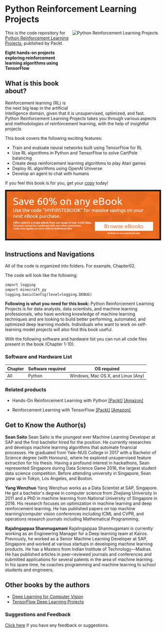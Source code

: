 # Python Reinforcement Learning Projects

<a href="https://www.packtpub.com/big-data-and-business-intelligence/python-reinforcement-learning-projects?utm_source=github&utm_medium=repository&utm_campaign=9781788991612"><img src="https://dz13w8afd47il.cloudfront.net/sites/default/files/imagecache/ppv4_main_book_cover/B10144.png" alt="Python Reinforcement Learning Projects" height="256px" align="right"></a>

This is the code repository for [Python Reinforcement Learning Projects](https://www.packtpub.com/big-data-and-business-intelligence/python-reinforcement-learning-projects?utm_source=github&utm_medium=repository&utm_campaign=9781788991612), published by Packt.

**Eight hands-on projects exploring reinforcement learning algorithms using TensorFlow**

## What is this book about?
Reinforcement learning (RL) is the next big leap in the artificial intelligence domain, given that it is unsupervised, optimized, and fast. Python Reinforcement Learning Projects takes you through various aspects and methodologies of reinforcement learning, with the help of insightful projects

This book covers the following exciting features:
* Train and evaluate neural networks built using TensorFlow for RL
* Use RL algorithms in Python and TensorFlow to solve CartPole balancing
* Create deep reinforcement learning algorithms to play Atari games
* Deploy RL algorithms using OpenAI Universe
* Develop an agent to chat with humans

If you feel this book is for you, get your [copy](https://www.amazon.com/dp/10DigitISBN) today!

<a href="https://www.packtpub.com/?utm_source=github&utm_medium=banner&utm_campaign=GitHubBanner"><img src="https://raw.githubusercontent.com/PacktPublishing/GitHub/master/GitHub.png" 
alt="https://www.packtpub.com/" border="5" /></a>


## Instructions and Navigations
All of the code is organized into folders. For example, Chapter02.

The code will look like the following:
```
import logging
import minecraft_py
logging.basicConfig(level=logging.DEBUG)
```

**Following is what you need for this book:**
Python Reinforcement Learning Projects is for data analysts, data scientists, and machine learning professionals, who have working knowledge of machine learning techniques and are looking to build better performing, automated, and optimized deep learning models. Individuals who want to work on self-learning model projects will also find this book useful.

With the following software and hardware list you can run all code files present in the book (Chapter 1-10).

### Software and Hardware List

| Chapter  | Software required                   | OS required                        |
| -------- | ------------------------------------| -----------------------------------|
| All      | Python                              | Windows, Mac OS X, and Linux (Any) |



### Related products
* Hands-On Reinforcement Learning with Python [[Packt]](https://www.packtpub.com/big-data-and-business-intelligence/hands-reinforcement-learning-python?utm_source=github&utm_medium=repository&utm_campaign=9781788836524) [[Amazon]](https://www.amazon.com/dp/1788836529)

* Reinforcement Learning with TensorFlow [[Packt]](https://www.packtpub.com/big-data-and-business-intelligence/reinforcement-learning-tensorflow?utm_source=github&utm_medium=repository&utm_campaign=9781788835725) [[Amazon]](https://www.amazon.com/dp/1788835727)

## Get to Know the Author(s)
**Sean Saito**
Sean Saito is the youngest ever Machine Learning Developer at SAP and the first bachelor hired for the position. He currently researches and develops machine learning algorithms that automate financial processes. He graduated from Yale-NUS College in 2017 with a Bachelor of Science degree (with Honours), where he explored unsupervised feature extraction for his thesis. Having a profound interest in hackathons, Sean represented Singapore during Data Science Game 2016, the largest student data science competition. Before attending university in Singapore, Sean grew up in Tokyo, Los Angeles, and Boston.


**Yang Wenzhuo**
Yang Wenzhuo works as a Data Scientist at SAP, Singapore. He got a bachelor's degree in computer science from Zhejiang University in 2011 and a PhD in machine learning from National University of Singapore in 2016. His research focuses on optimization in machine learning and deep reinforcement learning. He has published papers on top machine learning/computer vision conferences including ICML and CVPR, and operations research journals including Mathematical Programming.


**Rajalingappaa Shanmugamani**
Rajalingappaa Shanmugamani is currently working as an Engineering Manager for a Deep learning team at Kairos. Previously, he worked as a Senior Machine Learning Developer at SAP, Singapore and worked at various startups in developing machine learning products. He has a Masters from Indian Institute of Technology—Madras. He has published articles in peer-reviewed journals and conferences and submitted applications for several patents in the area of machine learning. In his spare time, he coaches programming and machine learning to school students and engineers.


## Other books by the authors
* [Deep Learning for Computer Vision](https://www.packtpub.com/big-data-and-business-intelligence/deep-learning-computer-vision?utm_source=github&utm_medium=repository&utm_campaign=9781788295628)
* [TensorFlow Deep Learning Projects](https://www.packtpub.com/big-data-and-business-intelligence/tensorflow-deep-learning-projects?utm_source=github&utm_medium=repository&utm_campaign=9781788398060)

### Suggestions and Feedback
[Click here](https://docs.google.com/forms/d/e/1FAIpQLSdy7dATC6QmEL81FIUuymZ0Wy9vH1jHkvpY57OiMeKGqib_Ow/viewform) if you have any feedback or suggestions.
